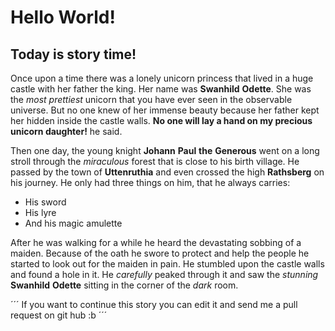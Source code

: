# Hello World!

## Today is story time! 
Once upon a time there was a lonely unicorn princess that lived in a huge castle with her father the king. Her name was 
**Swanhild** **Odette**. She was the *most* *prettiest* unicorn that you have ever seen in the observable universe.
But no one knew of her immense beauty because her father kept her hidden inside the castle walls. 
**No one will lay a hand on my precious unicorn daughter!** he said. 

Then one day, the young knight **Johann** **Paul** **the** **Generous** went on a long stroll through the *miraculous*
forest that is close to his birth village. He passed by the town of **Uttenruthia** and even crossed the high 
**Rathsberg** on his journey. He only had three things on him, that he always carries:

- His sword
- His lyre
- And his magic amulette 

After he was walking for a while he heard the devastating sobbing of a maiden. Because of the oath he swore to protect
and help the people he started to look out for the maiden in pain. He stumbled upon the castle walls and found a hole 
in it. He *carefully* peaked through it and saw the *stunning* **Swanhild** **Odette** sitting in the corner of the 
*dark* room. 

´´´
If you want to continue this story
you can edit it and send me a pull request on git hub :b
´´´

